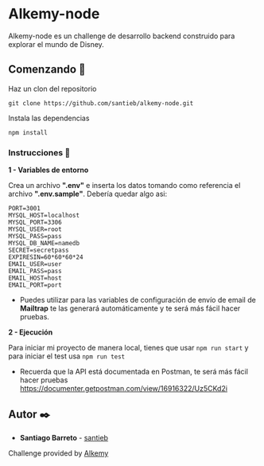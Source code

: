 # Alkemy-node

Alkemy-node es un challenge de desarrollo backend construido para explorar el mundo de Disney.
## Comenzando 🚀

Haz un clon del repositorio

```
git clone https://github.com/santieb/alkemy-node.git
```

Instala las dependencias

```
npm install
```

### Instrucciones 📄

**1 - Variables de entorno**

Crea un archivo **".env"** e inserta los datos tomando como referencia el archivo **".env.sample"**. Debería quedar algo asi:

```
PORT=3001
MYSQL_HOST=localhost
MYSQL_PORT=3306
MYSQL_USER=root
MYSQL_PASS=pass
MYSQL_DB_NAME=namedb
SECRET=secretpass
EXPIRESIN=60*60*60*24
EMAIL_USER=user
EMAIL_PASS=pass
EMAIL_HOST=host
EMAIL_PORT=port
```

* Puedes utilizar para las variables de configuración de envío de email de **Mailtrap** te las generará automáticamente y te será más fácil hacer pruebas.

**2 - Ejecución**

Para iniciar mi proyecto de manera local, tienes que usar `npm run start` y para iniciar el test usa `npm run test`

* Recuerda que la API está documentada en Postman, te será más fácil hacer pruebas
https://documenter.getpostman.com/view/16916322/Uz5CKd2i

## Autor ✒️

* **Santiago Barreto** - [santieb](https://gitlab.com/santieb) 

Challenge provided by [Alkemy](https://www.alkemy.org/)
